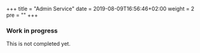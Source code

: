+++
title = "Admin Service"
date = 2019-08-09T16:56:46+02:00
weight = 2
pre = ""
+++

### Work in progress

This is not completed yet.
